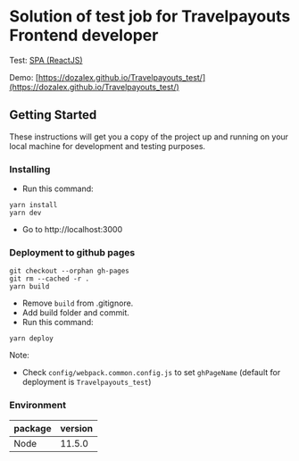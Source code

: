 # Solution of test job for Travelpayouts Frontend developer

Test: [SPA (ReactJS)](https://github.com/KosyanMedia/Front-end_TP_test)

Demo: [https://dozalex.github.io/Travelpayouts_test/](https://dozalex.github.io/Travelpayouts_test/)

## Getting Started
These instructions will get you a copy of the project up and running on your local machine for development and testing purposes.

### Installing

- Run this command:
```
yarn install
yarn dev
```
- Go to http://localhost:3000

### Deployment to github pages

```
git checkout --orphan gh-pages
git rm --cached -r .
yarn build
```
- Remove `build` from .gitignore.
- Add build folder and commit.
- Run this command:
```
yarn deploy
```

Note: 

- Check `config/webpack.common.config.js` to set `ghPageName` (default for deployment is `Travelpayouts_test`)

### Environment

|package|version|
|-------|-------|
|Node|11.5.0|
